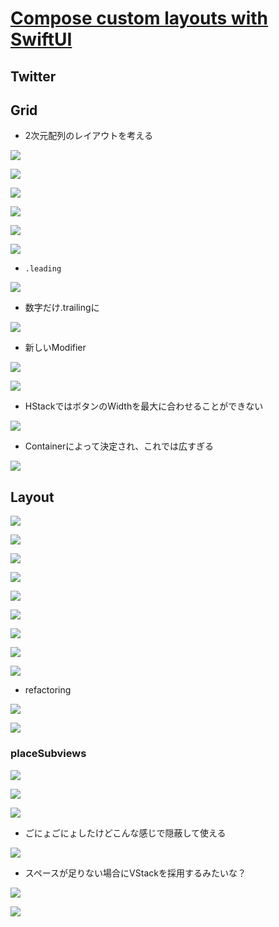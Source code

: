 # [Compose custom layouts with SwiftUI](https://developer.apple.com/videos/play/wwdc2022/10056/?time=873)
## Twitter

<blockquote class=”twitter-tweet” data-conversation=”none”><a href=”https://twitter.com/d_date/status/1534576455450886150?s=20&t=MA6NrlT462pRZqji-9-NUA”></a></blockquote>


## Grid
- 2次元配列のレイアウトを考える

![](https://i.imgur.com/I2tg1Bp.jpg)


![](https://i.imgur.com/rRqnror.jpg)
 
![](https://i.imgur.com/3vNRsmI.jpg)

![](https://i.imgur.com/QtmuLm5.jpg)

![](https://i.imgur.com/8s1hKiz.jpg)

![](https://i.imgur.com/1DseFoW.jpg)

- `.leading`

![](https://i.imgur.com/np2eRXE.jpg)

- 数字だけ.trailingに

![](https://i.imgur.com/rbRiiLE.jpg)

- 新しいModifier

![](https://i.imgur.com/iCKz32l.jpg)

![](https://i.imgur.com/9PaY98d.jpg)

- HStackではボタンのWidthを最大に合わせることができない

![](https://i.imgur.com/k6QQ6ta.jpg)

- Containerによって決定され、これでは広すぎる

![](https://i.imgur.com/WVtuYOp.jpg)

## Layout

![](https://i.imgur.com/sWY1wZw.jpg)

![](https://i.imgur.com/pSiLSVg.jpg)

![](https://i.imgur.com/6JapUAZ.jpg)

![](https://i.imgur.com/I9kiLGE.jpg)

![](https://i.imgur.com/gB9Bsma.jpg)

![](https://i.imgur.com/7vLPK7K.jpg)

![](https://i.imgur.com/pTisOCL.jpg)

![](https://i.imgur.com/aJWod0W.jpg)

![](https://i.imgur.com/hZtZ7Ev.jpg)

- refactoring

![](https://i.imgur.com/UAnGcRc.jpg)

![](https://i.imgur.com/NQxFgEK.jpg)

### placeSubviews

![](https://i.imgur.com/a1NoTJw.jpg)

![](https://i.imgur.com/OhxpXbm.jpg)

![](https://i.imgur.com/iCQI6aC.jpg)

- ごにょごにょしたけどこんな感じで隠蔽して使える

![](https://i.imgur.com/Hnf9u7P.jpg)

- スペースが足りない場合にVStackを採用するみたいな？

![](https://i.imgur.com/2w5m2FX.jpg)

![](https://i.imgur.com/iBoEIMW.jpg)
